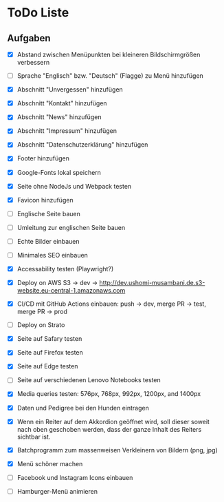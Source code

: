 # ToDo Liste

## Aufgaben

- [x] Abstand zwischen Menüpunkten bei kleineren Bildschirmgrößen verbessern
- [ ] Sprache "Englisch" bzw. "Deutsch" (Flagge) zu Menü hinzufügen
- [x] Abschnitt "Unvergessen" hinzufügen
- [x] Abschnitt "Kontakt" hinzufügen
- [x] Abschnitt "News" hinzufügen
- [x] Abschnitt "Impressum" hinzufügen
- [x] Abschnitt "Datenschutzerklärung" hinzufügen
- [x] Footer hinzufügen
- [x] Google-Fonts lokal speichern
- [x] Seite ohne NodeJs und Webpack testen
- [x] Favicon hinzufügen
- [ ] Englische Seite bauen
- [ ] Umleitung zur englischen Seite bauen
- [ ] Echte Bilder einbauen
- [ ] Minimales SEO einbauen
- [x] Accessability testen (Playwright?)
- [x] Deploy on AWS S3 -> dev -> http://dev.ushomi-musambani.de.s3-website.eu-central-1.amazonaws.com
- [x] CI/CD mit GitHub Actions einbauen: push -> dev, merge PR -> test, merge PR -> prod
- [ ] Deploy on Strato
- [x] Seite auf Safary testen
- [x] Seite auf Firefox testen
- [x] Seite auf Edge testen
- [ ] Seite auf verschiedenen Lenovo Notebooks testen
- [x] Media queries testen: 576px, 768px, 992px, 1200px, and 1400px
- [x] Daten und Pedigree bei den Hunden eintragen
- [x] Wenn ein Reiter auf dem Akkordion geöffnet wird, soll dieser soweit nach oben geschoben werden, dass der ganze Inhalt des Reiters sichtbar ist.
- [x] Batchprogramm zum massenweisen Verkleinern von Bildern (png, jpg)
- [x] Menü schöner machen
- [ ] Facebook und Instagram Icons einbauen
- [ ] Hamburger-Menü animieren

